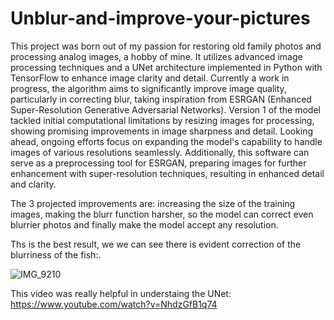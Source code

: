 # Unblur-and-improve-your-pictures

This project was born out of my passion for restoring old family photos and processing analog images, a hobby of mine. It utilizes advanced image processing techniques and a UNet architecture implemented in Python with TensorFlow to enhance image clarity and detail. Currently a work in progress, the algorithm aims to significantly improve image quality, particularly in correcting blur, taking inspiration from ESRGAN (Enhanced Super-Resolution Generative Adversarial Networks). Version 1 of the model tackled initial computational limitations by resizing images for processing, showing promising improvements in image sharpness and detail. Looking ahead, ongoing efforts focus on expanding the model's capability to handle images of various resolutions seamlessly. Additionally, this software can serve as a preprocessing tool for ESRGAN, preparing images for further enhancement with super-resolution techniques, resulting in enhanced detail and clarity.

The 3 projected improvements are: increasing the size of the training images, making the blurr function harsher, so the model can correct even blurrier photos and finally make the model accept any resolution. 

Ths is the best result, we we can see there is evident correction of the blurriness of the fish:.

![IMG_9210](https://github.com/rodrigougarte13/Unblur-and-improve-your-pictures-/assets/142838779/f01b232e-6b14-4ef2-b86f-186b6190e957)

This video was really helpful in understaing the UNet: https://www.youtube.com/watch?v=NhdzGfB1q74
